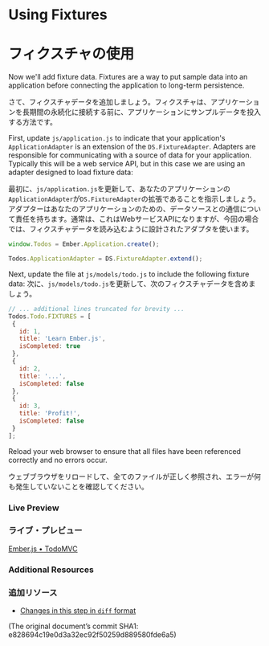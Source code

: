 # Using Fixtures
# フィクスチャの使用

Now we'll add fixture data. Fixtures are a way to put sample data into an application before connecting the application to long-term persistence.

さて、フィクスチャデータを追加しましょう。フィクスチャは、アプリケーションを長期間の永続化に接続する前に、アプリケーションにサンプルデータを投入する方法です。

First, update `js/application.js` to indicate that your application's `ApplicationAdapter`
is an extension of the `DS.FixtureAdapter`. Adapters are responsible for communicating with a source of data for your application. Typically this will be a web service API, but in this case we are using an adapter designed to load fixture data:

最初に、`js/application.js`を更新して、あなたのアプリケーションの`ApplicationAdapter`が`DS.FixtureAdapter`の拡張であることを指示しましょう。アダプターはあなたのアプリケーションのための、データソースとの通信について責任を持ちます。通常は、これはWebサービスAPIになりますが、今回の場合では、フィクスチャデータを読み込むように設計されたアダプタを使います。

```javascript
window.Todos = Ember.Application.create();

Todos.ApplicationAdapter = DS.FixtureAdapter.extend();
```


Next, update the file at `js/models/todo.js` to include the following fixture data:
次に、`js/models/todo.js`を更新して、次のフィクスチャデータを含めましょう。

```javascript
// ... additional lines truncated for brevity ...
Todos.Todo.FIXTURES = [
 {
   id: 1,
   title: 'Learn Ember.js',
   isCompleted: true
 },
 {
   id: 2,
   title: '...',
   isCompleted: false
 },
 {
   id: 3,
   title: 'Profit!',
   isCompleted: false
 }
];
```

Reload your web browser to ensure that all files have been referenced correctly and no errors occur.

ウェブブラウザをリロードして、全てのファイルが正しく参照され、エラーが何も発生していないことを確認してください。

### Live Preview
### ライブ・プレビュー
<a class="jsbin-embed" href="http://jsbin.com/Ovuw/1/embed?live">Ember.js • TodoMVC</a><script src="http://static.jsbin.com/js/embed.js"></script>

### Additional Resources
### 追加リソース

  * [Changes in this step in `diff` format](https://github.com/emberjs/quickstart-code-sample/commit/a586fc9de92cad626ea816e9bb29445525678098)

(The original document’s commit SHA1: e828694c19e0d3a32ec92f50259d889580fde6a5)